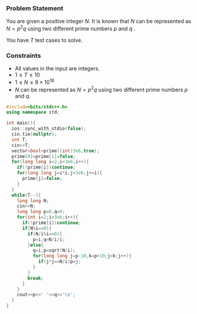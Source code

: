 ### Problem Statement

You are given a positive integer $N$. It is known that $N$ can be represented as $N=p^2q$ using two different prime numbers $p$ and $q$ .

You have $T$ test cases to solve.

### Constraints

- All values in the input are integers.
- $1≤T≤10$
- $1≤N≤9×10^{18}$
- *N* can be represented as $N=p^2q$ using two different prime numbers *p* and *q*.

```cpp
#include<bits/stdc++.h>
using namespace std;

int main(){
  ios::sync_with_stdio(false);
  cin.tie(nullptr);
  int T;
  cin>>T;
  vector<bool>prime((int)3e6,true);
  prime[0]=prime[1]=false;
  for(long long i=2;i<3e6;i++){
    if(!prime[i])continue;
    for(long long j=i*i;j<3e6;j+=i){
      prime[j]=false;
    }
  }
  while(T--){
    long long N;
    cin>>N;
    long long p=0,q=0;
    for(int i=2;i<3e6;i++){
      if(!prime[i])continue;
      if(N%i==0){
        if(N/i%i==0){
          p=i,q=N/i/i;
        }else{
          q=i,p=sqrt(N/i);
          for(long long j=p-10,k=p+10;j<k;j++){
            if(j*j==N/i)p=j;
          }
        }
        break;
      }
    }
    cout<<p<<' '<<q<<'\n';
  }
}
```

